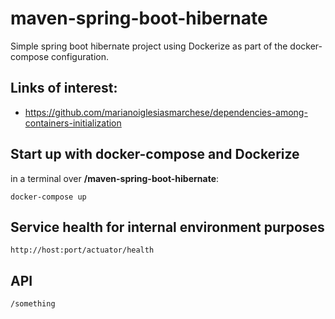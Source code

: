 # maven-spring-boot-hibernate
Simple spring boot hibernate project using Dockerize as part of the 
docker-compose configuration. 

## Links of interest:

* https://github.com/marianoiglesiasmarchese/dependencies-among-containers-initialization

## Start up with docker-compose and Dockerize

in a terminal over **/maven-spring-boot-hibernate**:

    docker-compose up
    
## Service health for internal environment purposes

    http://host:port/actuator/health    
    
## API

    /something